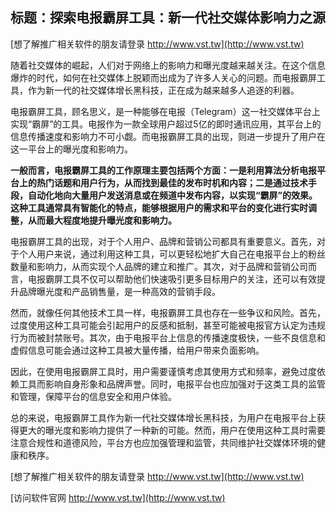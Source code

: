 ## **标题：探索电报霸屏工具：新一代社交媒体影响力之源**

[想了解推广相关软件的朋友请登录 http://www.vst.tw](http://www.vst.tw)

随着社交媒体的崛起，人们对于网络上的影响力和曝光度越来越关注。在这个信息爆炸的时代，如何在社交媒体上脱颖而出成为了许多人关心的问题。而电报霸屏工具，作为新一代的社交媒体增长黑科技，正在成为越来越多人追逐的利器。

电报霸屏工具，顾名思义，是一种能够在电报（Telegram）这一社交媒体平台上实现“霸屏”的工具。电报作为一款全球用户超过5亿的即时通讯应用，其平台上的信息传播速度和影响力不可小觑。而电报霸屏工具的出现，则进一步提升了用户在这一平台上的曝光度和影响力。

**一般而言，电报霸屏工具的工作原理主要包括两个方面：一是利用算法分析电报平台上的热门话题和用户行为，从而找到最佳的发布时机和内容；二是通过技术手段，自动化地向大量用户发送消息或在频道中发布内容，以实现“霸屏”的效果。这种工具通常具有智能化的特点，能够根据用户的需求和平台的变化进行实时调整，从而最大程度地提升曝光度和影响力。**

电报霸屏工具的出现，对于个人用户、品牌和营销公司都具有重要意义。首先，对于个人用户来说，通过利用这种工具，可以更轻松地扩大自己在电报平台上的粉丝数量和影响力，从而实现个人品牌的建立和推广。其次，对于品牌和营销公司而言，电报霸屏工具不仅可以帮助他们快速吸引更多目标用户的关注，还可以有效提升品牌曝光度和产品销售量，是一种高效的营销手段。

然而，就像任何其他技术工具一样，电报霸屏工具也存在一些争议和风险。首先，过度使用这种工具可能会引起用户的反感和抵制，甚至可能被电报官方认定为违规行为而被封禁账号。其次，由于电报平台上信息的传播速度极快，一些不良信息和虚假信息可能会通过这种工具被大量传播，给用户带来负面影响。

因此，在使用电报霸屏工具时，用户需要谨慎考虑其使用方式和频率，避免过度依赖工具而影响自身形象和品牌声誉。同时，电报平台也应加强对于这类工具的监管和管理，保障平台的信息安全和用户体验。

总的来说，电报霸屏工具作为新一代社交媒体增长黑科技，为用户在电报平台上获得更大的曝光度和影响力提供了一种新的可能。然而，用户在使用这种工具时需要注意合规性和道德风险，平台方也应加强管理和监管，共同维护社交媒体环境的健康和秩序。

[想了解推广相关软件的朋友请登录 http://www.vst.tw](http://www.vst.tw)


[访问软件官网 http://www.vst.tw](http://www.vst.tw)
